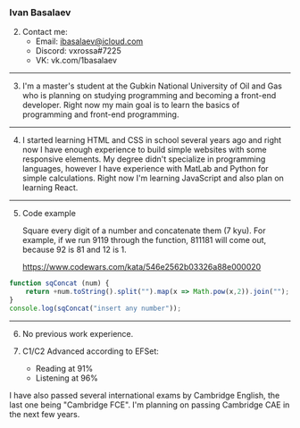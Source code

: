 ### Ivan Basalaev

2. Contact me:
    - Email: ibasalaev@icloud.com
    - Discord: vxrossa#7225
    - VK: vk.com/1basalaev
---
3. I'm a master's student at the Gubkin National University of Oil and Gas who is planning on studying programming and becoming a front-end developer. Right now my main goal is to learn the basics of programming and front-end programming.
---
4. I started learning HTML and CSS in school several years ago and right now I have enough experience to build simple websites with some responsive elements.
My degree didn't specialize in programming languages, however I have experience with MatLab and Python for simple calculations. Right now I'm learning JavaScript and also plan on learning React.
---
5. Code example

    Square every digit of a number and concatenate them (7 kyu).
For example, if we run 9119 through the function, 811181 will come out, because 92 is 81 and 12 is 1.

    https://www.codewars.com/kata/546e2562b03326a88e000020
```javascript
function sqConcat (num) {
    return +num.toString().split("").map(x => Math.pow(x,2)).join("");
}
console.log(sqConcat("insert any number"));
```
----------
6. No previous work experience.

8. C1/C2 Advanced according to EFSet:
    - Reading at 91%
    - Listening at 96%

I have also passed several international exams by Cambridge English, the last one being "Cambridge FCE". I'm planning on passing Cambridge CAE in the next few years.

